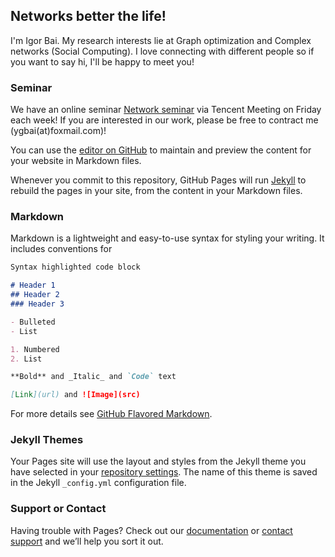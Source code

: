 ## Networks better the life! 

I'm Igor Bai. My research interests lie at Graph optimization and Complex networks (Social Computing). I love connecting with different people so if you want to say hi, I'll be happy to meet you! 

### Seminar

We have an online seminar [Network seminar](https://yi-guang.github.io/github.io/XD-OPTNS-Seminar) via Tencent Meeting on Friday each week! If you are interested in our work, please be free to contract me (ygbai(at)foxmail.com)!

You can use the [editor on GitHub](https://github.com/Yi-Guang/github.io/edit/gh-pages/index.md) to maintain and preview the content for your website in Markdown files.

Whenever you commit to this repository, GitHub Pages will run [Jekyll](https://jekyllrb.com/) to rebuild the pages in your site, from the content in your Markdown files.

### Markdown

Markdown is a lightweight and easy-to-use syntax for styling your writing. It includes conventions for

```markdown
Syntax highlighted code block

# Header 1
## Header 2
### Header 3

- Bulleted
- List

1. Numbered
2. List

**Bold** and _Italic_ and `Code` text

[Link](url) and ![Image](src)
```

For more details see [GitHub Flavored Markdown](https://guides.github.com/features/mastering-markdown/).

### Jekyll Themes

Your Pages site will use the layout and styles from the Jekyll theme you have selected in your [repository settings](https://github.com/Yi-Guang/github.io/settings/pages). The name of this theme is saved in the Jekyll `_config.yml` configuration file.

### Support or Contact

Having trouble with Pages? Check out our [documentation](https://docs.github.com/categories/github-pages-basics/) or [contact support](https://support.github.com/contact) and we’ll help you sort it out.
